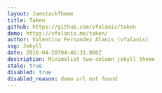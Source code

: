 ```yaml
---
layout: JamstackTheme
title: Taken
github: https://github.com/vfalanis/taken
demo: https://vfalanis.me/taken/
author: Valentina Fernandez Alanis (vfalanis)
ssg: Jekyll
date: 2016-04-28T04:46:31.000Z
description: Minimalist two-column jekyll theme
stale: true
disabled: true
disabled_reason: demo url not found
---
```

